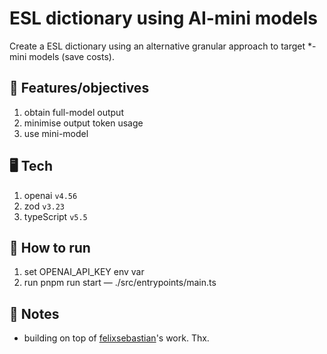 # ESL dictionary using AI-mini models

Create a ESL dictionary using an alternative granular approach to target *-mini models (save costs).

## 🏁 Features/objectives

1. obtain full-model output
2. minimise output token usage
3. use mini-model

## 🖥️ Tech

1. openai `v4.56`
2. zod `v3.23`
3. typeScript `v5.5`

## 🚀 How to run

1. set OPENAI_API_KEY env var
2. run pnpm run start — ./src/entrypoints/main.ts

## 📝 Notes

- building on top of [felixsebastian](https://github.com/felixsebastian)'s work. Thx.
